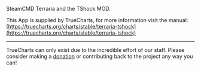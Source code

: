 SteamCMD Terraria and the TShock MOD.

This App is supplied by TrueCharts, for more information visit the manual: [https://truecharts.org/charts/stable/terraria-tshock](https://truecharts.org/charts/stable/terraria-tshock)

---

TrueCharts can only exist due to the incredible effort of our staff.
Please consider making a [donation](https://truecharts.org/sponsor) or contributing back to the project any way you can!
